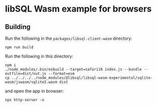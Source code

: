 # libSQL Wasm example for browsers

## Building

Run the following in the `packages/libsql-client-wasm` directory:

```
npm run build
```

Run the following in this directory:

```
npm i
./node_modules/.bin/esbuild --target=safari16 index.js --bundle --outfile=dist/out.js --format=esm
cp ../../../../node_modules/@libsql/libsql-wasm-experimental/sqlite-wasm/jswasm/sqlite3.wasm dist
```

and open the app in browser:

```
npx http-server -o
```
